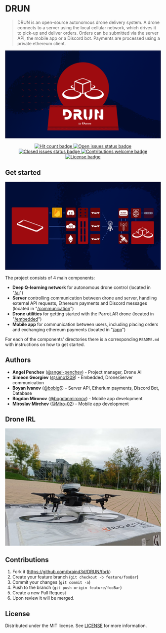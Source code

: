 # DRUN
> DRUN is an open-source autonomous drone delivery system. A drone connects to a server using the local cellular network, which drives it to pick-up and deliver orders. Orders can be submitted via the server API, the mobile app or a Discord bot. Payments are processed using a private ethereum client.

<p align="center">
<img src="docs/promotional/Project Banner.png" alt="Project Banner">
</p>

<p align="center">
<a href="https://github.com/braind3d/DRUN">
<img src="http://hits.dwyl.com/braind3d/DRUN.svg" alt="Hit count badge">
</a>

<a href="https://github.com/braind3d/DRUN/issues?q=is%3Aissue+is%3Aopen">
<img src="https://img.shields.io/github/issues-raw/braind3d/DRUN?style=flat-square" alt="Open issues status badge">
</a>

<a href="https://github.com/braind3d/DRUN/issues?q=is%3Aissue+is%3Aclosed">
<img src="https://img.shields.io/github/issues-closed-raw/braind3d/DRUN?style=flat-square" alt="Closed issues status badge">
</a>

<a href="https://github.com/braind3d/DRUN/fork">
<img src="https://img.shields.io/badge/contributions-welcome-brightgreen.svg?style=flat-square" alt="Contributions welcome badge">
</a>

<a href="LICENSE">
<img src="https://img.shields.io/github/license/braind3d/DRUN?style=flat-square" alt="License badge">
</a>
</p>


## Get started
<p align="center">
<img src="docs/promotional/Project Structure.png" alt="Project Structure">
</p>


The project consists of 4 main components:
- **Deep Q-learning network** for autonomous drone control (located in "[/ai](/ai)")
- **Server** controlling communication between drone and server, handling external API requests, Ethereum payments and Discord messages (located in "[/communication](/communication)")
- **Drone utilities** for getting started with the Parrot.AR drone (located in "[/embedded](/embedded)")
- **Mobile app** for communication between users, including placing orders and exchanging ethereum payments (located in "[/app](/app)")

For each of the components' directories there is a corresponding `README.md` with instructions on how to get started.

## Authors
- **Angel Penchev** ([@angel-penchev](https://github.com/angel-penchev)) - Project manager, Drone AI
- **Simeon Georgiev** ([@simo1209](https://github.com/simo1209)) - Embedded, Drone/Server communication
- **Boyan Ivanov** ([@bobig6](https://github.com/bobig6)) - Server API, Etherium payments, Discord Bot, Database
- **Bogdan Mironov** ([@bogdanmironov](https://github.com/bogdanmironov)) - Mobile app development
- **Miroslav Mirchev** ([@Miro-02](https://github.com/Miro-02)) - Mobile app development

## Drone IRL
<p align="center">
<img src="docs/promotional/Drone IRL.jpg" alt="Drone IRL">
</p>

## Contributions
1. Fork it (<https://github.com/braind3d/DRUN/fork>)
2. Create your feature branch (`git checkout -b feature/fooBar`)
3. Commit your changes (`git commit -a`)
4. Push to the branch (`git push origin feature/fooBar`)
5. Create a new Pull Request
6. Upon review it will be merged.

## License
Distributed under the MIT license. See [LICENSE](LICENSE) for more information.
